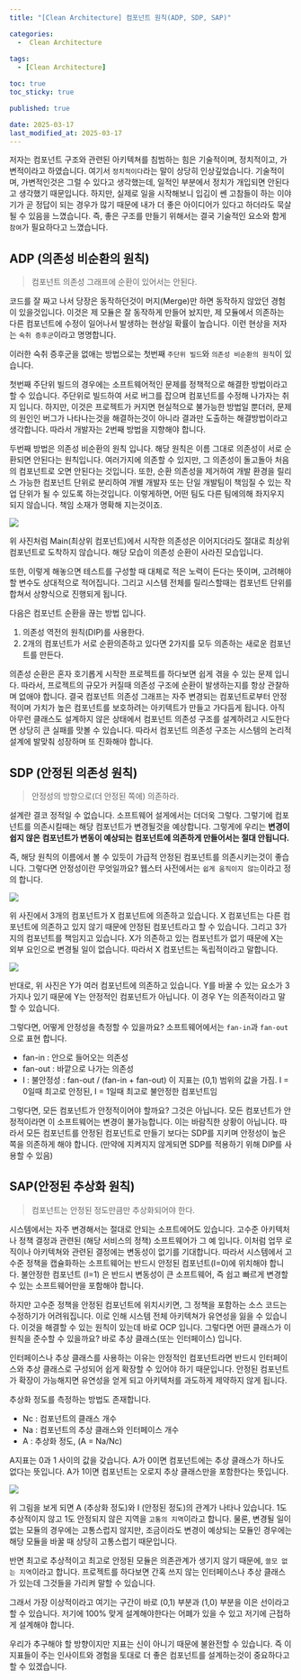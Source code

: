 ```yaml
---
title: "[Clean Architecture] 컴포넌트 원칙(ADP, SDP, SAP)"

categories:
  -  Clean Architecture
  
tags:
  - [Clean Architecture]

toc: true
toc_sticky: true

published: true

date: 2025-03-17
last_modified_at: 2025-03-17
---
```


저자는 컴포넌트 구조와 관련된 아키텍쳐를 침범하는 힘은 기술적이며, 정치적이고, 가변적이라고 하였습니다. 여기서 `정치적이다`라는 말이 상당히 인상깊었습니다. 기술적이며, 가변적인것은 그럴 수 있다고 생각했는데, 일적인 부분에서 정치가 개입되면 안된다고 생각했기 때문입니다. 하지만, 실제로 일을 시작해보니 입김이 쎈 고참들이 하는 이야기가 곧 정답이 되는 경우가 많기 때문에 내가 더 좋은 아이디어가 있다고 하더라도 묵살될 수 있음을 느꼈습니다. 즉, 좋은 구조를 만들기 위해서는 결국 기술적인 요소와 함게 `참여`가 필요하다고 느꼈습니다.

## ADP (의존성 비순환의 원칙)

> 컴포넌트 의존성 그래프에 순환이 있어서는 안된다.

코드를 잘 짜고 나서 당장은 동작하던것이 머지(Merge)만 하면 동작하지 않았던 경험이 있을것입니다. 이것은 제 모듈은 잘 동작하게 만들어 놨지만, 제 모듈에서 의존하는 다른 컴포넌트에 수정이 일어나서 발생하는 현상일 확률이 높습니다. 이런 현상을 저자는 `숙취 증후군`이라고 명명합니다.

이러한 숙취 증후군을 없애는 방법으로는 첫번째 `주단위 빌드`와 `의존성 비순환의 원칙`이 있습니다.

첫번째 주단위 빌드의 경우에는 소프트웨어적인 문제를 정책적으로 해결한 방법이라고 할 수 있습니다. 주단위로 빌드하여 서로 버그를 잡으며 컴포넌트를 수정해 나가자는 취지 입니다. 하지만, 이것은 프로젝트가 커지면 현실적으로 불가능한 방법일 뿐더러, 문제의 원인인 버그가 나타나는것을 해결하는것이 아니라 결과만 도출하는 해결방법이라고 생각합니다. 따라서 개발자는 2번째 방법을 지향해야 합니다.

두번째 방법은 의존성 비순환의 원칙 입니다. 해당 원칙은 이름 그대로 의존성이 서로 순환되면 안된다는 원칙입니다. 여러가지에 의존할 수 있지만, 그 의존성이 돌고돌아 처음의 컴포넌트로 오면 안된다는 것입니다. 또한, 순환 의존성을 제거하여 개발 환경을 릴리스 가능한 컴포넌트 단위로 분리하여 개별 개발자 또는 단일 개발팀이 책임질 수 있는 작업 단위가 될 수 있도록 하는것입니다. 이렇게하면, 어떤 팀도 다른 팀에의해 좌지우지 되지 않습니다. 책임 소재가 명확해 지는것이죠.

![](/images/Pasted%20image%2020250317150629.png)

위 사진처럼 Main(최상위 컴포넌트)에서 시작한 의존성은 이어지더라도 절대로 최상위 컴포넌트로 도착하지 않습니다. 해당 모습이 의존성 순환이 사라진 모습입니다.

또한, 이렇게 해놓으면 테스트를 구성할 때 대체로 적은 노력이 든다는 뜻이며, 고려해야 할 변수도 상대적으로 적어집니다. 그리고 시스템 전체를 릴리스할때는 컴포넌트 단위를 합쳐서 상향식으로 진행되게 됩니다.

다음은 컴포넌트 순환을 끊는 방법 입니다.

1. 의존성 역전의 원칙(DIP)를 사용한다.
2. 2개의 컴포넌트가 서로 순환의존하고 있다면 2가지를 모두 의존하는 새로운 컴포넌트를 만든다.


의존성 순환은 혼자 호기롭게 시작한 프로젝트를 하다보면 쉽게 겪을 수 있는 문제 입니다. 따라서, 프로젝트의 규모가 커질때 의존성 구조에 순환이 발생하는지를 항상 관찰하며 없애야 합니다. 결국 컴포넌트 의존성 그래프는 자주 변경되는 컴포넌트로부터 안정적이며 가치가 높은 컴포넌트를 보호하려는 아키텍트가 만들고 가다듬게 됩니다. 아직 아무런 클래스도 설계하지 않은 상태에서 컴포넌트 의존성 구조를 설계하려고 시도한다면 상당히 큰 실패를 맛볼 수 있습니다. 따라서 컴포넌트 의존성 구조는 시스템의 논리적 설계에 발맞춰 성장하며 또 진화해야 합니다.

## SDP (안정된 의존성 원칙)

> 안정성의 방향으로(더 안정된 쪽에) 의존하라.

설계란 결코 정적일 수 없습니다. 소프트웨어 설게에서는 더더욱 그렇다. 그렇기에 컴포넌트를 의존시킬때는 해당 컴포넌트가 변경될것을 예상합니다. 그렇게에 우리는 **변경이 쉽지 않은 컴포넌트가 변동이 예상되는 컴포넌트에 의존하게 만들어서는 절대 안됩니다.**

즉, 해당 원칙의 이름에서 볼 수 있듯이 가급적 안정된 컴포넌트를 의존시키는것이 좋습니다. 그렇다면 안정성이란 무엇일까요? 웹스터 사전에서는 `쉽게 움직이지 않는`이라고 정의 합니다.

![](/images/Pasted%20image%2020250317153010.png)

위 사진에서 3개의 컴포넌트가 X 컴포넌트에 의존하고 있습니다. X 컴포넌트는 다른 컴포넌트에 의존하고 있지 않기 때문에 안정된 컴포넌트라고 할 수 있습니다. 그리고 3가지의 컴포넌트를 책임지고 있습니다. X가 의존하고 있는 컴포넌트가 없기 때문에 X는 외부 요인으로 변경될 일이 없습니다. 따라서 X 컴포넌트는 독립적이라고 말합니다. 

![](/images/Pasted%20image%2020250317153328.png)

반대로, 위 사진은 Y가 여러 컴포넌트에 의존하고 있습니다. Y를 바꿀 수 있는 요소가 3가지나 있기 때문에 Y는 안정적인 컴포넌트가 아닙니다. 이 경우 Y는 의존적이라고 말할 수 있습니다.

그렇다면, 어떻게 안정성을 측정할 수 있을까요?  소프트웨어에서는 `fan-in`과 `fan-out`으로 표현 합니다.

- fan-in : 안으로 들어오는 의존성
- fan-out : 바깥으로 나가는 의존성
- I : 불안정성 : fan-out / (fan-in + fan-out) 이 지표는 (0,1) 범위의 값을 가짐. I = 0일때 최고로 안정된, I = 1일때 최고로 불안정한 컴포넌트임

그렇다면, 모든 컴포넌트가 안정적이어야 할까요? 그것은 아닙니다. 모든 컴포넌트가 안정적이라면 이 소프트웨어는 변경이 불가능합니다. 이는 바람직한 상황이 아닙니다. 따라서 모든 컴포넌트를 안정된 컴포넌트로 만들기 보다는 SDP를 지키며 안정성이 높은 쪽을 의존하게 해야 합니다. (만약에 지켜지지 않게되면 SDP를 적용하기 위해 DIP를 사용할 수 있음)

## SAP(안정된 추상화 원칙)

> 컴포넌트는 안정된 정도만큼만 추상화되어야 한다.

시스템에서는 자주 변경해서는 절대로 안되는 소프트에어도 있습니다. 고수준 아키텍처나 정책 결정과 관련된 (해당 서비스의 정책)  소프트웨어가 그 예 입니다. 이처럼 업무 로직이나 아키텍쳐와 관련된 결정에는 변동성이 없기를 기대합니다. 따라서 시스템에서 고수준 정책을 캡슐화하는 소프트웨어는 반드시 안정된 컴포넌트(I=0)에 위치해야 합니다. 불안정한 컴포넌트 (I=1) 은 반드시 변동성이 큰 소프트웨어, 즉 쉽고 빠르게 변경할 수 있는 소프트웨어만을 포함해야 합니다.

하지만 고수준 정책을 안정된 컴포넌트에 위치시키면, 그 정책을 포함하는 소스 코드는 수정하기가 어려워집니다. 이로 인해 시스템 전체 아키텍쳐가 유연성을 잃을 수 있습니다. 이것을 해결할 수 있는 원칙이 있는데 바로 OCP 입니다. 그렇다면 어떤 클래스가 이 원칙을 준수할 수 있을까요? 바로 추상 클래스(또는 인터페이스) 입니다.

인터페이스나 추상 클래스를 사용하는 이유는 안정적인 컴포넌트라면 반드시 인터페이스와 추상 클래스로 구성되어 쉽게 확장할 수 있어야 하기 때문입니다. 안정된 컴포넌트가 확장이 가능해지면 유연성을 얻게 되고 아키텍처를 과도하게 제약하지 않게 됩니다. 

추상화 정도를 측정하는 방법도 존재합니다.

- Nc : 컴포넌트의 클래스 개수
- Na : 컴포넌트의 추상 클래스와 인터페이스 개수
- A : 추상화 정도, (A = Na/Nc)

A지표는 0과 1 사이의 값을 갖습니다. A가 0이면 컴포넌트에는 추상 클래스가 하나도 없다는 뜻입니다. A가 1이면 컴포넌트는 오로지 추상 클래스만을 포함한다는 뜻입니다.

![](/images/Pasted%20image%2020250317173805.png)

위 그림을 보게 되면 A (추상화 정도)와 I (안정된 정도)의 관계가 나타나 있습니다. 1도 추상적이지 않고 1도 안정되지 않은 지역을 `고통의 지역`이라고 합니다. 물론, 변경될 일이 없는 모듈의 경우에는 고통스럽지 않지만, 조금이라도 변경이 예상되는 모듈인 경우에는 해당 모듈을 바꿀 때 상당히 고통스럽기 때문입니다.

반면 최고로 추상적이고 최고로 안정된 모듈은 의존관계가 생기지 않기 때문에, `쓸모 없는 지역`이라고 합니다. 프로젝트를 하다보면 간혹 쓰지 않는 인터페이스나 추상 클래스가 있는데 그것들을 가리켜 말할 수 있습니다.

그래서 가장 이상적이라고 여기는 구간이 바로 (0,1) 부분과 (1,0) 부분을 이은 선이라고 할 수 있습니다. 저기에 100% 맞게 설계해야한다는 어폐가 있을 수 있고 저기에 근접하게 설계해야 합니다.

우리가 추구해야 할 방향이지만 지표는 신이 아니기 때문에 불완전할 수 있습니다. 즉 이 지표들이 주는 인사이트와 경험을 토대로 더 좋은 컴포넌트를 설계하는것이 중요하다고 할 수 있겠습니다.



